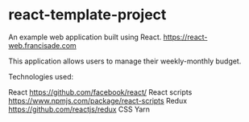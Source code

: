 # react-template-project
An example web application built using React. https://react-web.francisade.com

This application allows users to manage their weekly-monthly budget.

Technologies used:

React https://github.com/facebook/react/
React scripts https://www.npmjs.com/package/react-scripts
Redux https://github.com/reactjs/redux
CSS
Yarn 
